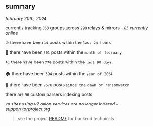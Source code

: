 
## summary
_february 20th, 2024_

currently tracking `163` groups across `299` relays & mirrors - _`85` currently online_

⏲ there have been `14` posts within the `last 24 hours`

🦈 there have been `201` posts within the `month of february`

🪐 there have been `770` posts within the `last 90 days`

🏚 there have been `394` posts within the `year of 2024`

🦕 there have been `9676` posts `since the dawn of ransomwatch`

there are `96` custom parsers indexing posts

_`20` sites using v2 onion services are no longer indexed - [support.torproject.org](https://support.torproject.org/onionservices/v2-deprecation/)_

> see the project [README](https://github.com/joshhighet/ransomwatch#ransomwatch--) for backend technicals
